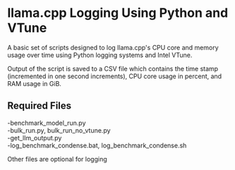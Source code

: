 # llama.cpp Logging Using Python and VTune
A basic set of scripts designed to log llama.cpp's CPU core and memory usage over time using Python logging systems and Intel VTune.  
  
Output of the script is saved to a CSV file which contains the time stamp (incremented in one second increments), CPU core usage in percent, and RAM usage in GiB.  

## Required Files
  -benchmark_model_run.py  
  -bulk_run.py, bulk_run_no_vtune.py  
  -get_llm_output.py  
  -log_benchmark_condense.bat, log_benchmark_condense.sh  
  
Other files are optional for logging
